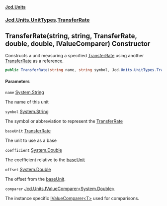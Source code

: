 #### [Jcd.Units](index 'index')

### [Jcd.Units.UnitTypes](Jcd.Units.UnitTypes 'Jcd.Units.UnitTypes').[TransferRate](TransferRate 'Jcd.Units.UnitTypes.TransferRate')

## TransferRate(string, string, TransferRate, double, double, IValueComparer<double>) Constructor

Constructs a unit measuring a specified [TransferRate](TransferRate 'Jcd.Units.UnitTypes.TransferRate') using another [TransferRate](TransferRate 'Jcd.Units.UnitTypes.TransferRate') as a reference.

```csharp
public TransferRate(string name, string symbol, Jcd.Units.UnitTypes.TransferRate? baseUnit=null, double coefficient=1.0, double offset=0.0, Jcd.Units.IValueComparer<double>? comparer=null);
```

#### Parameters

<a name='Jcd.Units.UnitTypes.TransferRate.TransferRate(string,string,Jcd.Units.UnitTypes.TransferRate,double,double,Jcd.Units.IValueComparer_double_).name'></a>

`name` [System.String](https://docs.microsoft.com/en-us/dotnet/api/System.String 'System.String')

The name of this unit

<a name='Jcd.Units.UnitTypes.TransferRate.TransferRate(string,string,Jcd.Units.UnitTypes.TransferRate,double,double,Jcd.Units.IValueComparer_double_).symbol'></a>

`symbol` [System.String](https://docs.microsoft.com/en-us/dotnet/api/System.String 'System.String')

The symbol or abbreviation to represent the [TransferRate](TransferRate 'Jcd.Units.UnitTypes.TransferRate')

<a name='Jcd.Units.UnitTypes.TransferRate.TransferRate(string,string,Jcd.Units.UnitTypes.TransferRate,double,double,Jcd.Units.IValueComparer_double_).baseUnit'></a>

`baseUnit` [TransferRate](TransferRate 'Jcd.Units.UnitTypes.TransferRate')

The unit to use as a base

<a name='Jcd.Units.UnitTypes.TransferRate.TransferRate(string,string,Jcd.Units.UnitTypes.TransferRate,double,double,Jcd.Units.IValueComparer_double_).coefficient'></a>

`coefficient` [System.Double](https://docs.microsoft.com/en-us/dotnet/api/System.Double 'System.Double')

The coefficient relative to the [baseUnit](TransferRate..ctor.SuG2h4YqnYfZ5KMpkWv/UQ#Jcd.Units.UnitTypes.TransferRate.TransferRate(string,string,Jcd.Units.UnitTypes.TransferRate,double,double,Jcd.Units.IValueComparer_double_).baseUnit 'Jcd.Units.UnitTypes.TransferRate.TransferRate(string, string, Jcd.Units.UnitTypes.TransferRate, double, double, Jcd.Units.IValueComparer<double>).baseUnit')

<a name='Jcd.Units.UnitTypes.TransferRate.TransferRate(string,string,Jcd.Units.UnitTypes.TransferRate,double,double,Jcd.Units.IValueComparer_double_).offset'></a>

`offset` [System.Double](https://docs.microsoft.com/en-us/dotnet/api/System.Double 'System.Double')

The offset from the [baseUnit](TransferRate..ctor.SuG2h4YqnYfZ5KMpkWv/UQ#Jcd.Units.UnitTypes.TransferRate.TransferRate(string,string,Jcd.Units.UnitTypes.TransferRate,double,double,Jcd.Units.IValueComparer_double_).baseUnit 'Jcd.Units.UnitTypes.TransferRate.TransferRate(string, string, Jcd.Units.UnitTypes.TransferRate, double, double, Jcd.Units.IValueComparer<double>).baseUnit').

<a name='Jcd.Units.UnitTypes.TransferRate.TransferRate(string,string,Jcd.Units.UnitTypes.TransferRate,double,double,Jcd.Units.IValueComparer_double_).comparer'></a>

`comparer` [Jcd.Units.IValueComparer&lt;](IValueComparer_T_ 'Jcd.Units.IValueComparer<T>')[System.Double](https://docs.microsoft.com/en-us/dotnet/api/System.Double 'System.Double')[&gt;](IValueComparer_T_ 'Jcd.Units.IValueComparer<T>')

The instance specific [IValueComparer&lt;T&gt;](IValueComparer_T_ 'Jcd.Units.IValueComparer<T>') used for comparisons.
